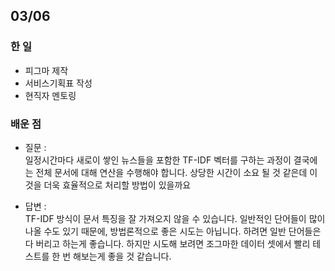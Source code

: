 ## 03/06

### 한 일

- 피그마 제작
- 서비스기획표 작성
- 현직자 멘토링

### 배운 점

- 질문 :
  <br>
  일정시간마다 새로이 쌓인 뉴스들을 포함한 TF-IDF 벡터를 구하는 과정이 결국에는 전체 문서에 대해 연산을 수행해야 합니다. 상당한 시간이 소요 될 것 같은데 이것을 더욱 효율적으로 처리할 방법이 있을까요

- 답변 :
  <br>
  TF-IDF 방식이 문서 특징을 잘 가져오지 않을 수 있습니다. 일반적인 단어들이 많이 나올 수도 있기 때문에, 방법론적으로 좋은 시도는 아닙니다. 하려면 일반 단어들은 다 버리고 하는게 좋습니다. 하지만 시도해 보려면 조그마한 데이터 셋에서 빨리 테스트를 한 번 해보는게 좋을 것 같습니다.
